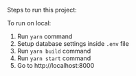 Steps to run this project:

To run on local:
1. Run `yarn` command
2. Setup database settings inside `.env` file
3. Run `yarn build` command
4. Run `yarn start` command
5. Go to http://localhost:8000
